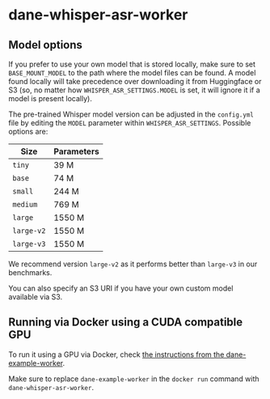 # dane-whisper-asr-worker

## Model options

If you prefer to use your own model that is stored locally, make sure to set `BASE_MOUNT_MODEL` to the path where the model files can be found. A model found locally will take precedence over downloading it from Huggingface or S3 (so, no matter how `WHISPER_ASR_SETTINGS.MODEL` is set, it will ignore it if a model is present locally).

The pre-trained Whisper model version can be adjusted in the `config.yml` file by editing the `MODEL` parameter within `WHISPER_ASR_SETTINGS`. Possible options are:

|Size|Parameters|
|---|---|
|`tiny`|39 M|
|`base`|74 M|
|`small`|244 M|
|`medium`|769 M|
|`large`|1550 M|
|`large-v2`|1550 M|
|`large-v3`|1550 M|

We recommend version `large-v2` as it performs better than `large-v3` in our benchmarks.

You can also specify an S3 URI if you have your own custom model available via S3.

## Running via Docker using a CUDA compatible GPU

To run it using a GPU via Docker, check [the instructions from the dane-example-worker](https://github.com/beeldengeluid/dane-example-worker/wiki/Containerization#running-the-container-locally-using-cuda-compatible-gpu).

Make sure to replace `dane-example-worker` in the `docker run` command with `dane-whisper-asr-worker`.